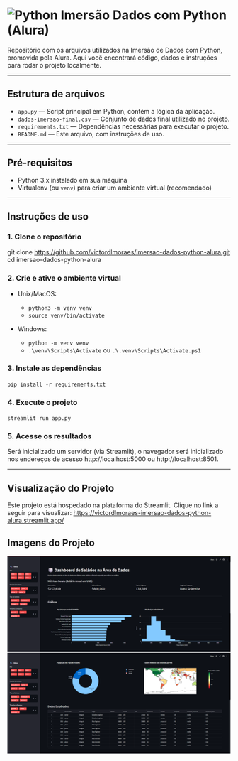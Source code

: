 # ![Python](https://img.shields.io/badge/python-3670A0?style=for-the-badge&logo=python&logoColor=ffdd54) Imersão Dados com Python (Alura)
Repositório com os arquivos utilizados na Imersão de Dados com Python, promovida pela Alura. Aqui você encontrará código, dados e instruções para rodar o projeto localmente.

---

##  Estrutura de arquivos

- `app.py` — Script principal em Python, contém a lógica da aplicação.
- `dados-imersao-final.csv` — Conjunto de dados final utilizado no projeto.
- `requirements.txt` — Dependências necessárias para executar o projeto.
- `README.md` — Este arquivo, com instruções de uso.

---

##  Pré-requisitos

- Python 3.x instalado em sua máquina
- Virtualenv (ou `venv`) para criar um ambiente virtual (recomendado)

---

##  Instruções de uso

### 1. Clone o repositório

git clone https://github.com/victordlmoraes/imersao-dados-python-alura.git
cd imersao-dados-python-alura

### 2. Crie e ative o ambiente virtual

- Unix/MacOS:
  - ``python3 -m venv venv``
  - ``source venv/bin/activate``

- Windows:
  - ``python -m venv venv``
  - ``.\venv\Scripts\Activate`` ou ``.\.venv\Scripts\Activate.ps1``

### 3. Instale as dependências

``pip install -r requirements.txt``

### 4. Execute o projeto

``streamlit run app.py``

### 5. Acesse os resultados

Será inicializado um servidor (via Streamlit), o navegador será inicializado nos endereços de acesso http://localhost:5000 ou http://localhost:8501.

---

## Visualização do Projeto

Este projeto está hospedado na plataforma do Streamlit. Clique no link a seguir para visualizar:
https://victordlmoraes-imersao-dados-python-alura.streamlit.app/

## Imagens do Projeto

![](assets/imagem_1.png "Imagem 1")
![](assets/imagem_2.png "Imagem 2")
